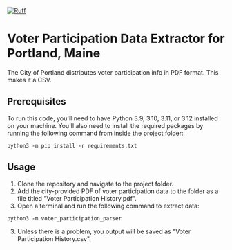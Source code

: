 [![Ruff](https://github.com/MaineDSA/voter_participation_extractor_portland/actions/workflows/ruff.yml/badge.svg)](https://github.com/MaineDSA/voter_participation_extractor_portland/actions/workflows/ruff.yml)

# Voter Participation Data Extractor for Portland, Maine

The City of Portland distributes voter participation info in PDF format. This makes it a CSV.

## Prerequisites

To run this code, you'll need to have Python 3.9, 3.10, 3.11, or 3.12 installed on your machine. You'll also need to install the required packages by running the following command from inside the project folder:

```shell
python3 -m pip install -r requirements.txt
```

## Usage

1. Clone the repository and navigate to the project folder.
2. Add the city-provided PDF of voter participation data to the folder as a file titled "Voter Participation History.pdf".
2. Open a terminal and run the following command to extract data:

```shell
python3 -m voter_participation_parser
```

3. Unless there is a problem, you output will be saved as "Voter Participation History.csv".
